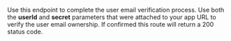 Use this endpoint to complete the user email verification process. Use both the **userId** and **secret** parameters that were attached to your app URL to verify the user email ownership. If confirmed this route will return a 200 status code.